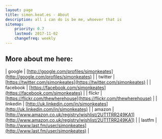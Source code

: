 ```yaml
---
layout: page
title: simon.keat.es - About 
description: all i can do is be me, whoever that is
sitemap:
    priority: 0.7
    lastmod: 2017-11-02
    changefreq: weekly
---
```

## More about me here:

| google   	| [http://google.com/profiles/simonkeates](http://google.com/profiles/simonkeates)                                   	|
| twitter  	| [https://twitter.com/simonkeates](https://twitter.com/simonkeates)                                                 	|
| facebook 	| [https://facebook.com/simonkeates](https://facebook.com/simonkeates)                                               	|
| flickr   	| [https://flickr.com/thewherehouse](https://flickr.com/thewherehouse)                                               	|
| linkedin 	| [http://uk.linkedin.com/in/simonkeates](http://uk.linkedin.com/in/simonkeates)                                     	|
| amazon   	| [http://www.amazon.co.uk/registry/wishlist/2UT1TRR249KA1](http://www.amazon.co.uk/registry/wishlist/2UT1TRR249KA1) 	|
| lastfm   	| [http://www.last.fm/user/simonkeates](http://www.last.fm/user/simonkeates)                                         	|
